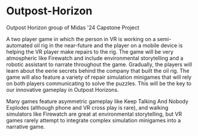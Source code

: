 # Outpost-Horizon
Outpost Horizon group of Midas '24 Capstone Project

A two player game in which the person in VR is working on a semi-automated oil rig in the near-future and the player on a mobile device is helping the VR player make repairs to the rig. The game will be very atmospheric like Firewatch and include environmental storytelling and a robotic assistant to narrate throughout the game. Gradually, the players will learn about the eerie secrets behind the company that built the oil rig. The game will also feature a variety of repair simulation minigames that will rely on both players communicating to solve the puzzles. This will be the key to our innovative gameplay in Outpost Horizons.

Many games feature asymmetric gameplay like Keep Talking And Nobody Explodes (although phone and VR cross play is rare), and walking simulators like Firewatch are great at environmental storytelling, but VR games rarely attempt to integrate complex simulation minigames into a narrative game.
